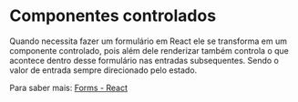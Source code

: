 # Componentes controlados

Quando necessita fazer um formulário em React ele se transforma em um componente controlado, pois além dele renderizar também controla o que acontece dentro desse formulário nas entradas subsequentes. Sendo o valor de entrada sempre direcionado pelo estado. 

Para saber mais: [Forms - React](https://pt-br.reactjs.org/docs/forms.html)
